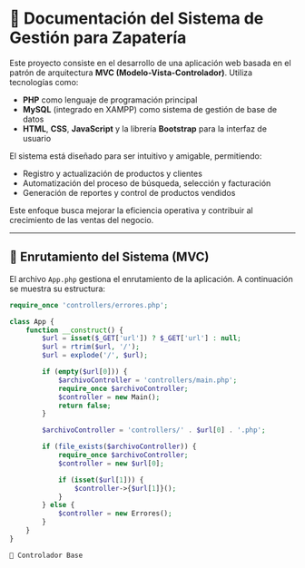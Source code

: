 # 📘 Documentación del Sistema de Gestión para Zapatería

Este proyecto consiste en el desarrollo de una aplicación web basada en el patrón de arquitectura **MVC (Modelo-Vista-Controlador)**. Utiliza tecnologías como:

- **PHP** como lenguaje de programación principal
- **MySQL** (integrado en XAMPP) como sistema de gestión de base de datos
- **HTML**, **CSS**, **JavaScript** y la librería **Bootstrap** para la interfaz de usuario

El sistema está diseñado para ser intuitivo y amigable, permitiendo:

- Registro y actualización de productos y clientes
- Automatización del proceso de búsqueda, selección y facturación
- Generación de reportes y control de productos vendidos

Este enfoque busca mejorar la eficiencia operativa y contribuir al crecimiento de las ventas del negocio.

---

## 🔁 Enrutamiento del Sistema (MVC)

El archivo `App.php` gestiona el enrutamiento de la aplicación. A continuación se muestra su estructura:

```php
require_once 'controllers/errores.php';

class App {
    function __construct() {
        $url = isset($_GET['url']) ? $_GET['url'] : null;
        $url = rtrim($url, '/');
        $url = explode('/', $url);

        if (empty($url[0])) {
            $archivoController = 'controllers/main.php';
            require_once $archivoController;
            $controller = new Main();
            return false;
        }

        $archivoController = 'controllers/' . $url[0] . '.php';

        if (file_exists($archivoController)) {
            require_once $archivoController;
            $controller = new $url[0];

            if (isset($url[1])) {
                $controller->{$url[1]}();
            }
        } else {
            $controller = new Errores();
        }
    }
}

🧭 Controlador Base